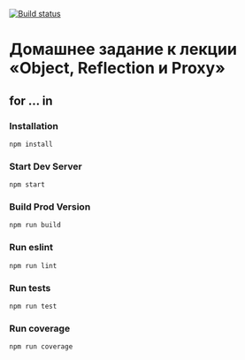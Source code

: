 [![Build status](https://ci.appveyor.com/api/projects/status/nu0loim99cyj5mp3/branch/master?svg=true)](https://ci.appveyor.com/project/Sergey17777/ajs-1-6-1-for-in/branch/master)

# Домашнее задание к лекции «Object, Reflection и Proxy»

## for ... in

### Installation

```
npm install
```

### Start Dev Server

```
npm start
```

### Build Prod Version

```
npm run build
```

### Run eslint

```
npm run lint
```

### Run tests

```
npm run test
```

### Run coverage

```
npm run coverage
```
